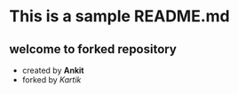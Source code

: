 # This is a sample README.md

## welcome to forked repository
- created by
**Ankit**
- forked by *Kartik*
